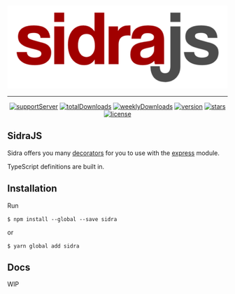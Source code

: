 <center>
    <img src="https://raw.githubusercontent.com/barbarbar338/sidra/main/assets/banner.png" />

---

[![supportServer](https://img.shields.io/discord/711995199945179187?color=7289DA&label=Support&logo=discord&style=for-the-badge)](https://discord.gg/BjEJFwh)
[![totalDownloads](https://img.shields.io/npm/dt/sidra?color=CC3534&logo=npm&style=for-the-badge)](http://npmjs.com/sidra)
[![weeklyDownloads](https://img.shields.io/npm/dw/sidra?color=CC3534&logo=npm&style=for-the-badge)](http://npmjs.com/sidra)
[![version](https://img.shields.io/npm/v/sidra?color=red&label=Version&logo=npm&style=for-the-badge)](http://npmjs.com/sidra)
[![stars](https://img.shields.io/github/stars/barbarbar338/sidra?color=333&logo=github&style=for-the-badge)](https://github.com/barbarbar338/sidra)
[![license](https://img.shields.io/github/license/barbarbar338/sidra?color=6e5494&logo=github&style=for-the-badge)](https://github.com/barbarbar338/sidra)

</center>

## SidraJS

Sidra offers you many [decorators](https://stackoverflow.com/tags/javascript-decorators/info) for you to use with the [express](https://www.npmjs.com/express) module.

TypeScript definitions are built in.

## Installation

Run

```
$ npm install --global --save sidra
```

or

```
$ yarn global add sidra
```

## Docs

WIP
